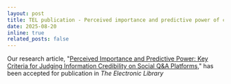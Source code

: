 ```yaml
---
layout: post
title: TEL publication - Perceived importance and predictive power of credibility criteria
date: 2025-08-20
inline: true
related_posts: false
---
```


Our research article, "[Perceived Importance and Predictive Power: Key Criteria for Judging Information Credibility on Social Q&A Platforms](https://wonchan-choi.github.io/assets/pdf/2025-JASIST.pdf)," has been accepted for publication in *The Electronic Library*